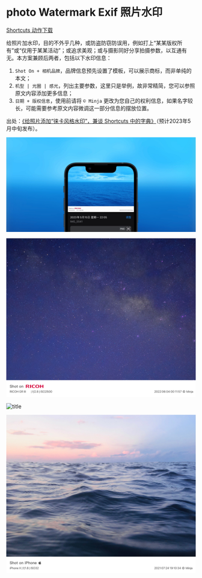 # photo Watermark Exif 照片水印

[Shortcuts 动作下载](https://www.icloud.com/shortcuts/b8d298cdde3e47499494574d0b5b7d98)

给照片加水印，目的不外乎几种，或防盗防窃防误用，例如打上“某某版权所有”或“仅用于某某活动”；或追求美观；或与摄影同好分享拍摄参数，以互通有无。本方案兼顾后两者，包括以下水印信息：

1. `Shot On + 相机品牌`，品牌信息预先设置了模板，可以展示商标，而非单纯的本文；
2. `机型 | 光圈 | 感光`，列出主要参数，这里只是举例，故非常精简，您可以参照原文内容添加更多信息；
3. `日期 + 版权信息`，使用前请将 `© Minja` 更改为您自己的权利信息，如果名字较长，可能需要参考原文内容微调这一部分信息的摆放位置。

出处：[《给照片添加“徕卡风格水印”，兼谈 Shortcuts 中的字典》](https://utgd.net/article/20147)（预计2023年5月中旬发布）。

![title](img.jpeg)

![title](sample_GR_1.jpeg)

![title](sample_GR_2.jpeg)

![title](sample_iPhone.jpeg)